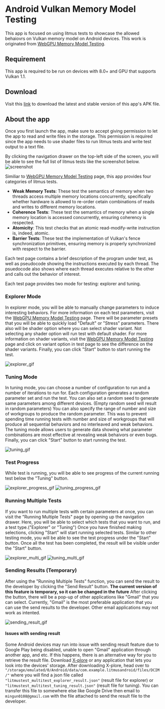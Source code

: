 # Android Vulkan Memory Model Testing
This app is focused on using litmus tests to showcase the allowed behaiovrs on Vulkan memory model on Android devices. This work is originated from [WebGPU Memory Model Testing](https://gpuharbor.ucsc.edu/webgpu-mem-testing/).

## Requirement
This app is required to be run on devices with 8.0+ and GPU that supports Vulkan 1.1.

## Download
Visit this [link](https://drive.google.com/drive/folders/15-DhxdcZQZ4rxjQi0qhFQhELWLoNZFsI?usp=sharing) to download the latest and stable version of this app's APK file.

## About the app
Once you first launch the app, make sure to accept giving permission to let the app to read and write files in the storage. This permission is required since the app needs to use shader files to run litmus tests and write test output to a text file.

By clicking the navigation drawer on the top-left side of the screen, you will be able to see the full list of litmus tests like the screenshot below.
![screenshot]()

Similiar to [WebGPU Memory Model Testing](https://gpuharbor.ucsc.edu/webgpu-mem-testing/) page, this app provides four categories of litmus tests.
- **Weak Memory Tests**: These test the semantics of memory when two threads access multiple memory locations concurrently, specifically whether hardware is allowed to re-order cetain combinations of reads and writes to different memory locations.
- **Coherence Tests**: These test the semantics of memory when a single memory location is accessed concurrently, ensuring coherency is respected.
- **Atomicity**: This test checks that an atomic read-modify-write instruction is, indeed, atomic.
- **Barrier Tests**: These test the implementation of Vulkan's fence synchronization primitives, ensuring memory is properly synchronized with respect to the barrier.

Each test page contains a brief description of the program under test, as well as pseudocode showing the instructions executed by each thread. The psuedocode also shows where each thread executes relative to the other and calls out the behavior of interest.

Each test page provides two mode for testing: explorer and tuning. 

### Explorer Mode

In explorer mode, you will be able to manually change parameters to induce interesting behaviors. For more information on each test parameters, visit the [WebGPU Memory Model Testing](https://gpuharbor.ucsc.edu/webgpu-mem-testing/) page. There will be parameter presets that you will be able to quickly load "Default" or "Stress" parameters. There also will be shader option where you can select shader variant. Not selecting any shader option will run test with default shader. For more information on shader variants, visit the [WebGPU Memory Model Testing](https://gpuharbor.ucsc.edu/webgpu-mem-testing/) page and click on variant option in test page to see the difference on the shader variants. Finally, you can click "Start" button to start running the test.

![explorer_gif]()

### Tuning Mode

In tuning mode, you can choose a number of configuration to run and a number of iterations to run for. Each configuration generates a random parameter set and run the test. You can also set a random seed to generate same parameters among different devices. (Empty random seed will result in random parameters) You can also specify the range of number and size of workgroups to produce the random parameter. This was to prevent spending time running tests with number and size of workgroups that will produce all sequential behaviors and no interleaved and weak behaviors. The tuning mode allows users to generate data showing what parameter combinations are most effective at revealing weak behaivors or even bugs. Finally, you can click "Start" button to start running the test. 

![tuning_gif]()

### Test Progress

While test is running, you will be able to see progress of the current running test below the "Tuning" button. 

![explorer_progress_gif]()
![tuning_progress_gif]()

### Running Multiple Tests

If you want to run multiple tests with certain parameters at once, you can visit the "Running Multiple Tests" page by opening up the navigation drawer. Here, you will be able to select which tests that you want to run, and a test type.("Explorer" or "Tuning") Once you have finished making selections, clicking "Start" will start running selected tests. Similar to other testing mode, you will be able to see the test progress under the "Start" button. Once all the test has been completed, the result will be visible under the "Start" button.

![explorer_multi_gif]()
![tuning_multi_gif]()

### Sending Results (Temporary)

After using the "Running Multiple Tests" function, you can send the result to the developer by clicking the "Send Result" button. **The current version of this feature is temporary, so it can be changed in the future** After clicking the button, there will be a pop-up of other applications like "Gmail" that you can select. Currently, "Gmail" is the most preferable application that you can use the send results to the developer. Other email applications may not work as intented. 

![sending_result_gif]()

#### Issues with sending result

Some Android devices may run into issue with sending result feature due to Google Play being disabled, unable to open "Gmail" application through another app, and etc. If this happens, there is an alternative way for you to retrieve the result file. Download [X-plore](https://play.google.com/store/apps/details?id=com.lonelycatgames.Xplore&hl=en_US&gl=US) or any application that lets you look into the devices' storage. After downloading X-plore, head over to  `"/storage/emulated/0/Android/data/com.example.litmusandroid/files/DCIM/"` where you will find a json file called `"litmustest_multitest_explorer_result.json"` (result file for explorer) or `"litmustest_multitest_tuning_result.json"` (result file for tuning). You can transfer this file to somewhere else like Google Drive then email to `mingun0108@gmail.com` with the file attached to send the result file to the developer.
